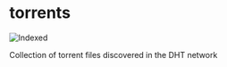 torrents 
========
![Indexed](https://img.shields.io/badge/indexed-106432-blue)

Collection of torrent files discovered in the DHT network
